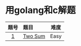 # 用golang和c解题


|题号|题目|难度|
|:-:|:-| :-: | 
|[1](https://leetcode.com/problems/two-sum/)|[Two Sum](./1_Two_Sum)|Easy|
